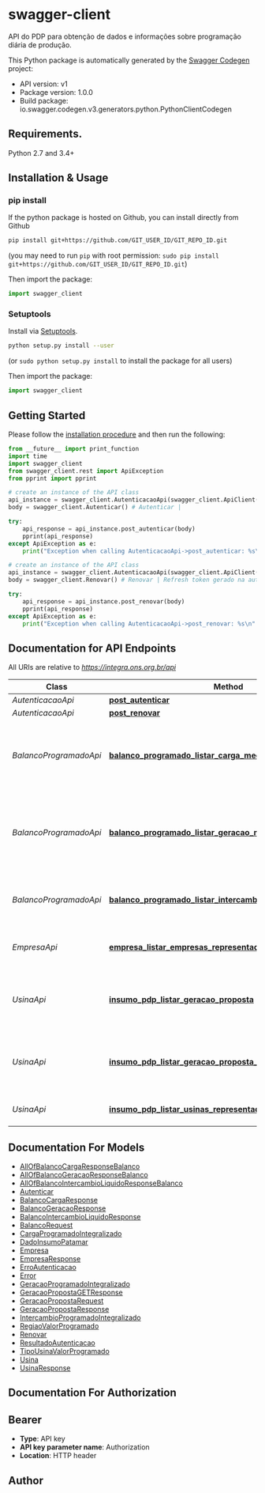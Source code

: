 # swagger-client
API do PDP para obtenção de dados e informações sobre programação diária de produção.

This Python package is automatically generated by the [Swagger Codegen](https://github.com/swagger-api/swagger-codegen) project:

- API version: v1
- Package version: 1.0.0
- Build package: io.swagger.codegen.v3.generators.python.PythonClientCodegen

## Requirements.

Python 2.7 and 3.4+

## Installation & Usage
### pip install

If the python package is hosted on Github, you can install directly from Github

```sh
pip install git+https://github.com/GIT_USER_ID/GIT_REPO_ID.git
```
(you may need to run `pip` with root permission: `sudo pip install git+https://github.com/GIT_USER_ID/GIT_REPO_ID.git`)

Then import the package:
```python
import swagger_client 
```

### Setuptools

Install via [Setuptools](http://pypi.python.org/pypi/setuptools).

```sh
python setup.py install --user
```
(or `sudo python setup.py install` to install the package for all users)

Then import the package:
```python
import swagger_client
```

## Getting Started

Please follow the [installation procedure](#installation--usage) and then run the following:

```python
from __future__ import print_function
import time
import swagger_client
from swagger_client.rest import ApiException
from pprint import pprint

# create an instance of the API class
api_instance = swagger_client.AutenticacaoApi(swagger_client.ApiClient(configuration))
body = swagger_client.Autenticar() # Autenticar | 

try:
    api_response = api_instance.post_autenticar(body)
    pprint(api_response)
except ApiException as e:
    print("Exception when calling AutenticacaoApi->post_autenticar: %s\n" % e)

# create an instance of the API class
api_instance = swagger_client.AutenticacaoApi(swagger_client.ApiClient(configuration))
body = swagger_client.Renovar() # Renovar | Refresh token gerado na autenticação

try:
    api_response = api_instance.post_renovar(body)
    pprint(api_response)
except ApiException as e:
    print("Exception when calling AutenticacaoApi->post_renovar: %s\n" % e)
```

## Documentation for API Endpoints

All URIs are relative to *https://integra.ons.org.br/api*

Class | Method | HTTP request | Description
------------ | ------------- | ------------- | -------------
*AutenticacaoApi* | [**post_autenticar**](docs/AutenticacaoApi.md#post_autenticar) | **POST** /autenticar | 
*AutenticacaoApi* | [**post_renovar**](docs/AutenticacaoApi.md#post_renovar) | **POST** /renovar | 
*BalancoProgramadoApi* | [**balanco_programado_listar_carga_medio_diaria**](docs/BalancoProgramadoApi.md#balanco_programado_listar_carga_medio_diaria) | **GET** /programacao/repdoe/CargaMedioDiario | Listar a carga do balanço programado de energia médio diário (MWMED) por Região
*BalancoProgramadoApi* | [**balanco_programado_listar_geracao_medio_diaria**](docs/BalancoProgramadoApi.md#balanco_programado_listar_geracao_medio_diaria) | **POST** /programacao/repdoe/GeracaoMedioDiario | Listar a geração do balanço programado de energia médio diário (MWMED) por Região
*BalancoProgramadoApi* | [**balanco_programado_listar_intercambio_liquido_medio_diaria**](docs/BalancoProgramadoApi.md#balanco_programado_listar_intercambio_liquido_medio_diaria) | **GET** /programacao/repdoe/IntercambioLiquidoMedioDiario | Listar o intercâmbio liquido programado por Região
*EmpresaApi* | [**empresa_listar_empresas_representadas**](docs/EmpresaApi.md#empresa_listar_empresas_representadas) | **GET** /programacao/empresasrepresentadas | Listar dados das Empresas representadas pelo usuário
*UsinaApi* | [**insumo_pdp_listar_geracao_proposta**](docs/UsinaApi.md#insumo_pdp_listar_geracao_proposta) | **POST** /programacao/usina/ListarGeracaoProposta | Listar a geração proposta por Usina em base semi-horária.
*UsinaApi* | [**insumo_pdp_listar_geracao_proposta_get**](docs/UsinaApi.md#insumo_pdp_listar_geracao_proposta_get) | **GET** /programacao/usina/ListarGeracaoPropostaGET | Listar a geração proposta por Usina em base semi-horária.
*UsinaApi* | [**insumo_pdp_listar_usinas_representadas**](docs/UsinaApi.md#insumo_pdp_listar_usinas_representadas) | **GET** /programacao/usina/ListarUsinasRepresentadas | Listar Usinas representadas pelo usuário.

## Documentation For Models

 - [AllOfBalancoCargaResponseBalanco](docs/AllOfBalancoCargaResponseBalanco.md)
 - [AllOfBalancoGeracaoResponseBalanco](docs/AllOfBalancoGeracaoResponseBalanco.md)
 - [AllOfBalancoIntercambioLiquidoResponseBalanco](docs/AllOfBalancoIntercambioLiquidoResponseBalanco.md)
 - [Autenticar](docs/Autenticar.md)
 - [BalancoCargaResponse](docs/BalancoCargaResponse.md)
 - [BalancoGeracaoResponse](docs/BalancoGeracaoResponse.md)
 - [BalancoIntercambioLiquidoResponse](docs/BalancoIntercambioLiquidoResponse.md)
 - [BalancoRequest](docs/BalancoRequest.md)
 - [CargaProgramadoIntegralizado](docs/CargaProgramadoIntegralizado.md)
 - [DadoInsumoPatamar](docs/DadoInsumoPatamar.md)
 - [Empresa](docs/Empresa.md)
 - [EmpresaResponse](docs/EmpresaResponse.md)
 - [ErroAutenticacao](docs/ErroAutenticacao.md)
 - [Error](docs/Error.md)
 - [GeracaoProgramadoIntegralizado](docs/GeracaoProgramadoIntegralizado.md)
 - [GeracaoPropostaGETResponse](docs/GeracaoPropostaGETResponse.md)
 - [GeracaoPropostaRequest](docs/GeracaoPropostaRequest.md)
 - [GeracaoPropostaResponse](docs/GeracaoPropostaResponse.md)
 - [IntercambioProgramadoIntegralizado](docs/IntercambioProgramadoIntegralizado.md)
 - [RegiaoValorProgramado](docs/RegiaoValorProgramado.md)
 - [Renovar](docs/Renovar.md)
 - [ResultadoAutenticacao](docs/ResultadoAutenticacao.md)
 - [TipoUsinaValorProgramado](docs/TipoUsinaValorProgramado.md)
 - [Usina](docs/Usina.md)
 - [UsinaResponse](docs/UsinaResponse.md)

## Documentation For Authorization


## Bearer

- **Type**: API key
- **API key parameter name**: Authorization
- **Location**: HTTP header


## Author


